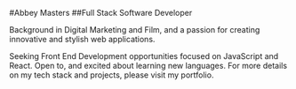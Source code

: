 #Abbey Masters
##Full Stack Software Developer

Background in Digital Marketing and Film, and a passion for creating innovative and stylish web applications.

Seeking Front End Development opportunities focused on JavaScript and React. Open to, and excited about learning new languages. For more details on my tech stack and projects, please visit my portfolio.